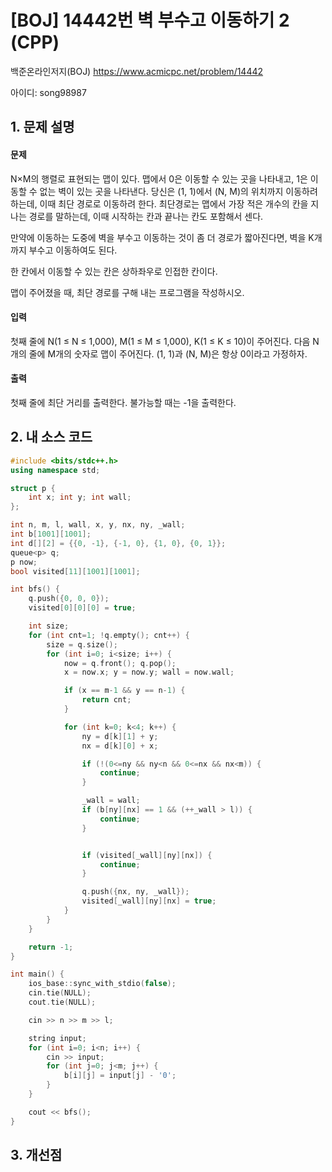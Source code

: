 # [BOJ] 14442번 벽 부수고 이동하기 2 (CPP)


백준온라인저지(BOJ) https://www.acmicpc.net/problem/14442


아이디: song98987


## 1. 문제 설명

#### 문제
N×M의 행렬로 표현되는 맵이 있다. 맵에서 0은 이동할 수 있는 곳을 나타내고, 1은 이동할 수 없는 벽이 있는 곳을 나타낸다. 당신은 (1, 1)에서 (N, M)의 위치까지 이동하려 하는데, 이때 최단 경로로 이동하려 한다. 최단경로는 맵에서 가장 적은 개수의 칸을 지나는 경로를 말하는데, 이때 시작하는 칸과 끝나는 칸도 포함해서 센다.

만약에 이동하는 도중에 벽을 부수고 이동하는 것이 좀 더 경로가 짧아진다면, 벽을 K개 까지 부수고 이동하여도 된다.

한 칸에서 이동할 수 있는 칸은 상하좌우로 인접한 칸이다.

맵이 주어졌을 때, 최단 경로를 구해 내는 프로그램을 작성하시오.

#### 입력
첫째 줄에 N(1 ≤ N ≤ 1,000), M(1 ≤ M ≤ 1,000), K(1 ≤ K ≤ 10)이 주어진다. 다음 N개의 줄에 M개의 숫자로 맵이 주어진다. (1, 1)과 (N, M)은 항상 0이라고 가정하자.

#### 출력
첫째 줄에 최단 거리를 출력한다. 불가능할 때는 -1을 출력한다.


## 2. 내 소스 코드

```c++
#include <bits/stdc++.h>
using namespace std;

struct p {
    int x; int y; int wall;
};

int n, m, l, wall, x, y, nx, ny, _wall;
int b[1001][1001];
int d[][2] = {{0, -1}, {-1, 0}, {1, 0}, {0, 1}};
queue<p> q;
p now;
bool visited[11][1001][1001];

int bfs() {
    q.push({0, 0, 0});
    visited[0][0][0] = true;

    int size;
    for (int cnt=1; !q.empty(); cnt++) {
        size = q.size();
        for (int i=0; i<size; i++) {
            now = q.front(); q.pop();
            x = now.x; y = now.y; wall = now.wall;

            if (x == m-1 && y == n-1) {
                return cnt;
            }

            for (int k=0; k<4; k++) {
                ny = d[k][1] + y;
                nx = d[k][0] + x;

                if (!(0<=ny && ny<n && 0<=nx && nx<m)) {
                    continue;
                }

                _wall = wall;
                if (b[ny][nx] == 1 && (++_wall > l)) {
                    continue;
                }


                if (visited[_wall][ny][nx]) {
                    continue;
                }

                q.push({nx, ny, _wall});
                visited[_wall][ny][nx] = true;    
            }
        }
    }

    return -1;
}

int main() {
    ios_base::sync_with_stdio(false);
    cin.tie(NULL);
    cout.tie(NULL);

    cin >> n >> m >> l;

    string input;
    for (int i=0; i<n; i++) {
        cin >> input;
        for (int j=0; j<m; j++) {
            b[i][j] = input[j] - '0';
        }
    }

    cout << bfs();
}
```

## 3. 개선점

